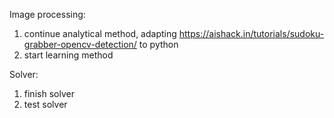 Image processing:
1. continue analytical method, adapting https://aishack.in/tutorials/sudoku-grabber-opencv-detection/ to python
2. start learning method

Solver:
1. finish solver
2. test solver
